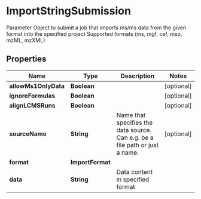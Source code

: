 

# ImportStringSubmission

Parameter Object to submit a job that imports ms/ms data from the given format into the specified project  Supported formats (ms, mgf, cef, msp, mzML, mzXML)

## Properties

| Name | Type | Description | Notes |
|------------ | ------------- | ------------- | -------------|
|**allowMs1OnlyData** | **Boolean** |  |  [optional] |
|**ignoreFormulas** | **Boolean** |  |  [optional] |
|**alignLCMSRuns** | **Boolean** |  |  [optional] |
|**sourceName** | **String** | Name that specifies the data source. Can e.g. be a file path  or just a name. |  [optional] |
|**format** | **ImportFormat** |  |  |
|**data** | **String** | Data content in specified format |  |



